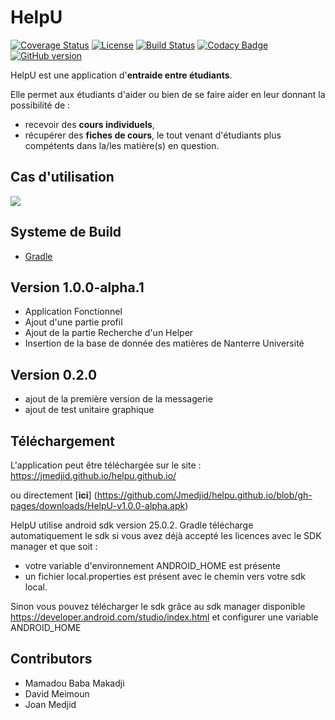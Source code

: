 # HelpU

[![Coverage Status](https://coveralls.io/repos/github/davidmeimoun/HelpU/badge.svg?branch=dev)](https://coveralls.io/github/davidmeimoun/HelpU?branch=dev)
[![License](https://img.shields.io/badge/License-Apache%202.0-blue.svg)](https://opensource.org/licenses/Apache-2.0)
[![Build Status](https://travis-ci.org/davidmeimoun/HelpU.svg?branch=dev)](https://travis-ci.org/davidmeimoun/HelpU)
[![Codacy Badge](https://api.codacy.com/project/badge/Grade/04ee8982e2d84168b884aa05fb800abf)](https://www.codacy.com/app/davidmeimoun/HelpU?utm_source=github.com&amp;utm_medium=referral&amp;utm_content=davidmeimoun/HelpU&amp;utm_campaign=Badge_Grade)
[![GitHub version](https://badge.fury.io/gh/davidmeimoun%2Fhelpu.svg)](https://badge.fury.io/gh/davidmeimoun%2Fhelpu)

HelpU est une application d'**entraide entre étudiants**.

Elle permet aux étudiants d'aider ou bien de se faire aider en leur donnant la possibilité de :
* recevoir des **cours individuels**, 
* récupérer des **fiches de cours**, 
 le tout venant d'étudiants plus compétents dans la/les  matière(s) en question.


## Cas d'utilisation
![](https://github.com/davidmeimoun/HelpU/blob/master/UseCase/HelpU%20UseCase.png)


## Systeme de Build
* [Gradle](https://gradle.org/)

## Version 1.0.0-alpha.1
* Application Fonctionnel 
* Ajout d'une partie profil
* Ajout de la partie Recherche d'un Helper
* Insertion de la base de donnée des matières de Nanterre Université

## Version 0.2.0 
* ajout de la première version de la messagerie 
* ajout de test unitaire graphique 

## Téléchargement 

L'application peut être téléchargée sur le site : https://jmedjid.github.io/helpu.github.io/

ou directement [**ici**] (https://github.com/Jmedjid/helpu.github.io/blob/gh-pages/downloads/HelpU-v1.0.0-alpha.apk)

HelpU utilise android sdk version 25.0.2. Gradle télécharge automatiquement le sdk si vous avez déjà accepté les licences avec le SDK manager et que soit : 

  - votre variable d'environnement ANDROID_HOME est présente 
  - un fichier local.properties est présent avec le chemin vers votre sdk local.

Sinon vous pouvez télécharger le sdk grâce au sdk manager disponible https://developer.android.com/studio/index.html et configurer une variable ANDROID_HOME


## Contributors

* Mamadou Baba Makadji
* David Meimoun
* Joan Medjid

